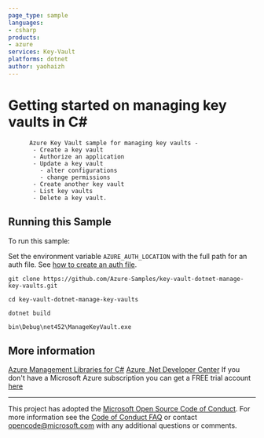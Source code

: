 ```yaml
---
page_type: sample
languages:
- csharp
products:
- azure
services: Key-Vault
platforms: dotnet
author: yaohaizh
---
```


# Getting started on managing key vaults in C# #

          Azure Key Vault sample for managing key vaults -
           - Create a key vault
           - Authorize an application
           - Update a key vault
             - alter configurations
             - change permissions
           - Create another key vault
           - List key vaults
           - Delete a key vault.


## Running this Sample ##

To run this sample:

Set the environment variable `AZURE_AUTH_LOCATION` with the full path for an auth file. See [how to create an auth file](https://github.com/Azure/azure-libraries-for-net/blob/master/AUTH.md).

    git clone https://github.com/Azure-Samples/key-vault-dotnet-manage-key-vaults.git

    cd key-vault-dotnet-manage-key-vaults

    dotnet build

    bin\Debug\net452\ManageKeyVault.exe

## More information ##

[Azure Management Libraries for C#](https://github.com/Azure/azure-sdk-for-net/tree/Fluent)
[Azure .Net Developer Center](https://azure.microsoft.com/en-us/develop/net/)
If you don't have a Microsoft Azure subscription you can get a FREE trial account [here](http://go.microsoft.com/fwlink/?LinkId=330212)

---

This project has adopted the [Microsoft Open Source Code of Conduct](https://opensource.microsoft.com/codeofconduct/). For more information see the [Code of Conduct FAQ](https://opensource.microsoft.com/codeofconduct/faq/) or contact [opencode@microsoft.com](mailto:opencode@microsoft.com) with any additional questions or comments.